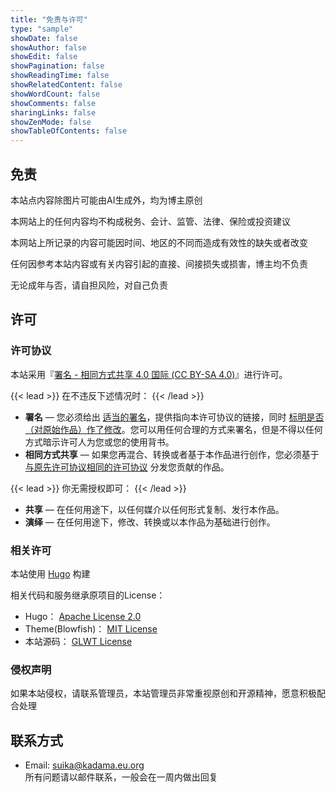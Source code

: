 ```yaml
---
title: "免责与许可"
type: "sample"
showDate: false
showAuthor: false
showEdit: false
showPagination: false
showReadingTime: false
showRelatedContent: false
showWordCount: false
showComments: false
sharingLinks: false
showZenMode: false
showTableOfContents: false
---
```


## 免责
本站点内容除图片可能由AI生成外，均为博主原创  

本网站上的任何内容均不构成税务、会计、监管、法律、保险或投资建议  

本网站上所记录的内容可能因时间、地区的不同而造成有效性的缺失或者改变  

任何因参考本站内容或有关内容引起的直接、间接损失或损害，博主均不负责  

无论成年与否，请自担风险，对自己负责


## 许可
### 许可协议

本站采用『[署名 - 相同方式共享 4.0 国际 (CC BY-SA 4.0)](https://creativecommons.org/licenses/by-sa/4.0/deed.zh)』进行许可。

{{< lead >}}
在不违反下述情况时：
{{< /lead >}}
* **署名** — 您必须给出 [适当的署名](https://wiki.creativecommons.org/wiki/License_Versions#Detailed_attribution_comparison_chart)，提供指向本许可协议的链接，同时 [标明是否（对原始作品）作了修改](https://wiki.creativecommons.org/wiki/License_Versions#Modifications_and_adaptations_must_be_marked_as_such)。您可以用任何合理的方式来署名，但是不得以任何方式暗示许可人为您或您的使用背书。
* **相同方式共享** — 如果您再混合、转换或者基于本作品进行创作，您必须基于 [与原先许可协议相同的许可协议](https://creativecommons.org/faq/#If_I_derive_or_adapt_material_offered_under_a_Creative_Commons_license.2C_which_CC_license.28s.29_can_I_use.3F) 分发您贡献的作品。

{{< lead >}}
你无需授权即可：
{{< /lead >}}
* **共享** — 在任何用途下，以任何媒介以任何形式复制、发行本作品。
* **演绎** — 在任何用途下，修改、转换或以本作品为基础进行创作。

### 相关许可

本站使用 [Hugo](https://gohugo.io/) 构建

相关代码和服务继承原项目的License：

* Hugo： [Apache License 2.0](https://github.com/gohugoio/hugo/blob/master/LICENSE)
* Theme(Blowfish)： [MIT License](https://github.com/nunocoracao/blowfish/blob/main/LICENSE)
* 本站源码： [GLWT License](https://github.com/LesserCat/LesserCat.github.io.git)


### 侵权声明

如果本站侵权，请联系管理员，本站管理员非常重视原创和开源精神，愿意积极配合处理  

## 联系方式
* Email: [suika@kadama.eu.org](mailto:suika@kadama.eu.org)  
所有问题请以邮件联系，一般会在一周内做出回复